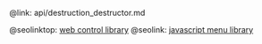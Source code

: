 @link: api/destruction_destructor.md

@seolinktop: [web control library](https://webix.com)
@seolink: [javascript menu library](https://webix.com/widget/menu/)